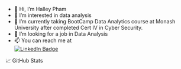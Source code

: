 - 👋 Hi, I’m Halley Pham
- 👀 I’m interested in data analysis
- 🌱 I’m currently taking BootCamp Data Analytics course at Monash University after completed Cert IV in Cyber Security.
- 💞️ I’m looking for a job in Data Analysis
- 📫 You can reach me at <div id="badges">
  <a href="https://www.linkedin.com/in/halley-pham-83425590">
    <img src="https://img.shields.io/badge/LinkedIn-blue?style=for-the-badge&logo=linkedin&logoColor=white" alt="LinkedIn Badge"/>
  </a>  
</div>
<!---
Alphaomegainfinity/Alphaomegainfinity is a ✨ special ✨ repository because its `README.md` (this file) appears on your GitHub profile.
You can click the Preview link to take a look at your changes.
--->

📈 GitHub Stats

